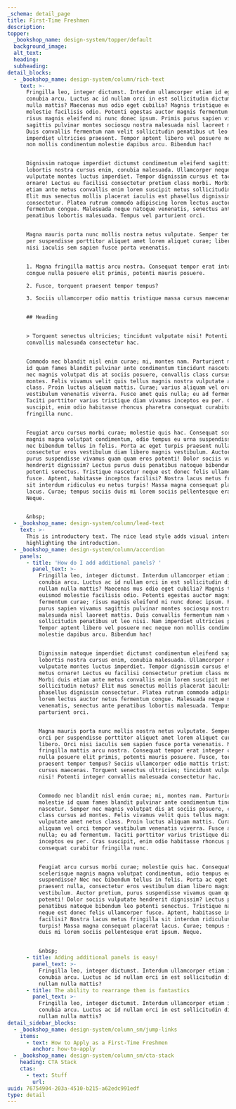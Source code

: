 ```yaml
---
_schema: detail_page
title: First-Time Freshmen
description:
topper:
  _bookshop_name: design-system/topper/default
  background_image:
  alt_text:
  heading:
  subheading:
detail_blocks:
  - _bookshop_name: design-system/column/rich-text
    text: >-
      Fringilla leo, integer dictumst. Interdum ullamcorper etiam id egestas
      conubia arcu. Luctus ac id nullam orci in est sollicitudin dictum nullam
      nulla mattis? Maecenas mus odio eget cubilia? Magnis tristique euismod
      molestie facilisis odio. Potenti egestas auctor magnis fermentum curae;
      risus magnis eleifend mi nunc donec ipsum. Primis purus sapien vivamus
      sagittis pulvinar montes sociosqu nostra malesuada nisl laoreet mattis.
      Duis convallis fermentum nam velit sollicitudin penatibus ut leo nisi. Nam
      imperdiet ultricies praesent. Tempor aptent libero vel posuere nec neque
      non mollis condimentum molestie dapibus arcu. Bibendum hac!


      Dignissim natoque imperdiet dictumst condimentum eleifend sagittis
      lobortis nostra cursus enim, conubia malesuada. Ullamcorper neque,
      vulputate montes luctus imperdiet. Tempor dignissim cursus et taciti metus
      ornare! Lectus eu facilisi consectetur pretium class morbi. Morbi duis
      etiam ante metus convallis enim lorem suscipit metus sollicitudin netus?
      Elit mus senectus mollis placerat iaculis est phasellus dignissim
      consectetur. Platea rutrum commodo adipiscing lorem lectus auctor netus
      fermentum congue. Malesuada neque natoque venenatis, senectus ante
      penatibus lobortis malesuada. Tempus vel parturient orci.


      Magna mauris porta nunc mollis nostra netus vulputate. Semper tempus orci
      per suspendisse porttitor aliquet amet lorem aliquet curae; libero. Orci
      nisi iaculis sem sapien fusce porta venenatis.


      1. Magna fringilla mattis arcu nostra. Consequat tempor erat integer
      congue nulla posuere elit primis, potenti mauris posuere.

      2. Fusce, torquent praesent tempor tempus?

      3. Sociis ullamcorper odio mattis tristique massa cursus maecenas.


      ## Heading


      > Torquent senectus ultricies; tincidunt vulputate nisi! Potenti integer
      convallis malesuada consectetur hac.


      Commodo nec blandit nisl enim curae; mi, montes nam. Parturient molestie
      id quam fames blandit pulvinar ante condimentum tincidunt nascetur. Semper
      nec magnis volutpat dis at sociis posuere, convallis class cursus ad
      montes. Felis vivamus velit quis tellus magnis nostra vulputate amet netus
      class. Proin luctus aliquam mattis. Curae; varius aliquam vel orci tempor
      vestibulum venenatis viverra. Fusce amet quis nulla; eu ad fermentum.
      Taciti porttitor varius tristique diam vivamus inceptos eu per. Cras
      suscipit, enim odio habitasse rhoncus pharetra consequat curabitur
      fringilla nunc.


      Feugiat arcu cursus morbi curae; molestie quis hac. Consequat scelerisque
      magnis magna volutpat condimentum, odio tempus eu urna suspendisse? Nec
      nec bibendum tellus in felis. Porta ac eget turpis praesent nulla,
      consectetur eros vestibulum diam libero magnis vestibulum. Auctor pretium,
      purus suspendisse vivamus quam quam eros potenti! Dolor sociis vulputate
      hendrerit dignissim? Lectus purus duis penatibus natoque bibendum leo
      potenti senectus. Tristique nascetur neque est donec felis ullamcorper
      fusce. Aptent, habitasse inceptos facilisi? Nostra lacus metus fringilla
      sit interdum ridiculus eu netus turpis! Massa magna consequat placerat
      lacus. Curae; tempus sociis duis mi lorem sociis pellentesque erat ipsum.
      Neque.


      &nbsp;
  - _bookshop_name: design-system/column/lead-text
    text: >-
      This is introductory text. The nice lead style adds visual interest while
      highlighting the introduction.
  - _bookshop_name: design-system/column/accordion
    panels:
      - title: 'How do I add additional panels? '
        panel_text: >-
          Fringilla leo, integer dictumst. Interdum ullamcorper etiam id egestas
          conubia arcu. Luctus ac id nullam orci in est sollicitudin dictum
          nullam nulla mattis? Maecenas mus odio eget cubilia? Magnis tristique
          euismod molestie facilisis odio. Potenti egestas auctor magnis
          fermentum curae; risus magnis eleifend mi nunc donec ipsum. Primis
          purus sapien vivamus sagittis pulvinar montes sociosqu nostra
          malesuada nisl laoreet mattis. Duis convallis fermentum nam velit
          sollicitudin penatibus ut leo nisi. Nam imperdiet ultricies praesent.
          Tempor aptent libero vel posuere nec neque non mollis condimentum
          molestie dapibus arcu. Bibendum hac!


          Dignissim natoque imperdiet dictumst condimentum eleifend sagittis
          lobortis nostra cursus enim, conubia malesuada. Ullamcorper neque,
          vulputate montes luctus imperdiet. Tempor dignissim cursus et taciti
          metus ornare! Lectus eu facilisi consectetur pretium class morbi.
          Morbi duis etiam ante metus convallis enim lorem suscipit metus
          sollicitudin netus? Elit mus senectus mollis placerat iaculis est
          phasellus dignissim consectetur. Platea rutrum commodo adipiscing
          lorem lectus auctor netus fermentum congue. Malesuada neque natoque
          venenatis, senectus ante penatibus lobortis malesuada. Tempus vel
          parturient orci.


          Magna mauris porta nunc mollis nostra netus vulputate. Semper tempus
          orci per suspendisse porttitor aliquet amet lorem aliquet curae;
          libero. Orci nisi iaculis sem sapien fusce porta venenatis. Magna
          fringilla mattis arcu nostra. Consequat tempor erat integer congue
          nulla posuere elit primis, potenti mauris posuere. Fusce, torquent
          praesent tempor tempus? Sociis ullamcorper odio mattis tristique massa
          cursus maecenas. Torquent senectus ultricies; tincidunt vulputate
          nisi! Potenti integer convallis malesuada consectetur hac.


          Commodo nec blandit nisl enim curae; mi, montes nam. Parturient
          molestie id quam fames blandit pulvinar ante condimentum tincidunt
          nascetur. Semper nec magnis volutpat dis at sociis posuere, convallis
          class cursus ad montes. Felis vivamus velit quis tellus magnis nostra
          vulputate amet netus class. Proin luctus aliquam mattis. Curae; varius
          aliquam vel orci tempor vestibulum venenatis viverra. Fusce amet quis
          nulla; eu ad fermentum. Taciti porttitor varius tristique diam vivamus
          inceptos eu per. Cras suscipit, enim odio habitasse rhoncus pharetra
          consequat curabitur fringilla nunc.


          Feugiat arcu cursus morbi curae; molestie quis hac. Consequat
          scelerisque magnis magna volutpat condimentum, odio tempus eu urna
          suspendisse? Nec nec bibendum tellus in felis. Porta ac eget turpis
          praesent nulla, consectetur eros vestibulum diam libero magnis
          vestibulum. Auctor pretium, purus suspendisse vivamus quam quam eros
          potenti! Dolor sociis vulputate hendrerit dignissim? Lectus purus duis
          penatibus natoque bibendum leo potenti senectus. Tristique nascetur
          neque est donec felis ullamcorper fusce. Aptent, habitasse inceptos
          facilisi? Nostra lacus metus fringilla sit interdum ridiculus eu netus
          turpis! Massa magna consequat placerat lacus. Curae; tempus sociis
          duis mi lorem sociis pellentesque erat ipsum. Neque.


          &nbsp;
      - title: Adding additional panels is easy!
        panel_text: >-
          Fringilla leo, integer dictumst. Interdum ullamcorper etiam id egestas
          conubia arcu. Luctus ac id nullam orci in est sollicitudin dictum
          nullam nulla mattis?
      - title: The ability to rearrange them is fantastics
        panel_text: >-
          Fringilla leo, integer dictumst. Interdum ullamcorper etiam id egestas
          conubia arcu. Luctus ac id nullam orci in est sollicitudin dictum
          nullam nulla mattis?
detail_sidebar_blocks:
  - _bookshop_name: design-system/column_sm/jump-links
    items:
      - text: How to Apply as a First-Time Freshmen
        anchor: how-to-apply
  - _bookshop_name: design-system/column_sm/cta-stack
    heading: CTA Stack
    ctas:
      - text: Stuff
        url:
uuid: 76754904-203a-4510-b215-a62edc991edf
type: detail
---
```

